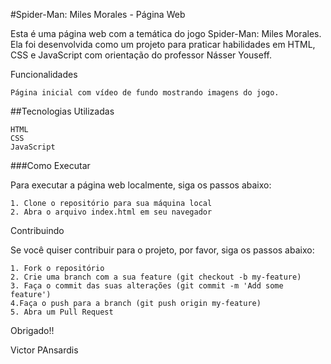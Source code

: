 #Spider-Man: Miles Morales - Página Web

Esta é uma página web com a temática do jogo Spider-Man: Miles Morales. Ela foi desenvolvida como um projeto para praticar habilidades em HTML, CSS e JavaScript com orientação do professor Násser Youseff.

Funcionalidades

    Página inicial com vídeo de fundo mostrando imagens do jogo.

##Tecnologias Utilizadas

    HTML
    CSS
    JavaScript

###Como Executar

Para executar a página web localmente, siga os passos abaixo:

    1. Clone o repositório para sua máquina local
    2. Abra o arquivo index.html em seu navegador

Contribuindo

Se você quiser contribuir para o projeto, por favor, siga os passos abaixo:

    1. Fork o repositório
    2. Crie uma branch com a sua feature (git checkout -b my-feature)
    3. Faça o commit das suas alterações (git commit -m 'Add some feature')
    4.Faça o push para a branch (git push origin my-feature)
    5. Abra um Pull Request

Obrigado!!

Victor PAnsardis